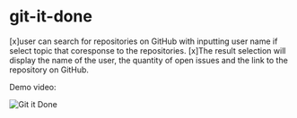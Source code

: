 # git-it-done

[x]user can search for repositories on GitHub with inputting user name if select topic that coresponse to the repositories.
[x]The result selection will display the name of the user, the quantity of open issues and the link to the repository on GitHub.


Demo video:

![Git it Done](https://user-images.githubusercontent.com/78116042/117585734-f20cfe00-b0e1-11eb-8ca6-51ef393da6cf.gif)
